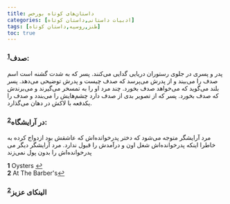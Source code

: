 ```yaml
---
title: داستان‌های کوتاه بورخس
categories: [ادبیات داستانی,داستان کوتاه]
tags: [طنز,روسیه,داستان کوتاه]
toc: true
---
```


### صدف<sup id="a1">[1](#f1)</sup>:
پدر و پسری در جلوی رستوران دریایی گدایی می‌کنند. پسر که به شدت گشنه است اسم صدف را می‌بیند و از پدرش می‌پرسد که صدف چیست و پدرش توضیحی می‌دهد. پسر بلند می‌گوید که می‌خواهد صدف بخورد. چند مرد او را به تمسخر می‌گیرند و می‌برندش که صدف بخورد. پسر که از تصویر بدی از صدف دارد چشم‌هایش را می‌بندد و صدف را یکدفعه با لاکش در دهان ‌می‌گذارد.

### در آرایشگاه<sup id="a2">[2](#f2)</sup>:
مرد آرایشگر متوجه می‌شود که دختر پدرخواتده‌اش که عاشقش بود ازدواج کرده به خاطرا اینکه پدرخوانده‌اش شغل اون و درآمدش را قبول ندارد. مرد آرایشگر دیگر می پدرخوانده‌اش را بدون پول نمی‌زند

<b id="f1">1</b> <span class="footnote">Oysters </span>[↩](#a1)
<br><b id="f2">2</b> <span class="footnote">At The Barber's</span>[↩](#a2)

### الینکای عزیز<sup id="a2">[2](#f2)</sup>